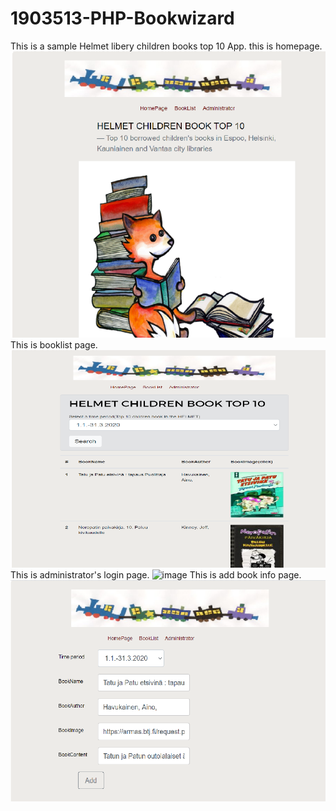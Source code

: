 # 1903513-PHP-Bookwizard
This is a sample Helmet libery children books top 10 App.
this is homepage.
![image](https://github.com/github1903513/1903513-PHP-Bookwizard/blob/main/public/img/page1.png)
This is booklist page.
![image](https://github.com/github1903513/1903513-PHP-Bookwizard/blob/main/public/img/booklist.png)
This is administrator's login page.
![image](ttps://github.com/github1903513/1903513-PHP-Bookwizard/blob/main/public/img/admin.png)
This is add book info page.
![image](https://github.com/github1903513/1903513-PHP-Bookwizard/blob/main/public/img/add.png)
